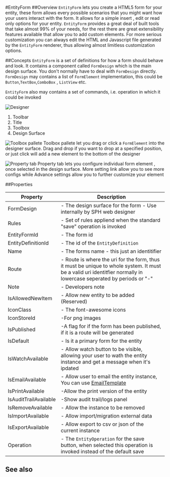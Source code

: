 #EntityForm
##Overview
`EntityForm` lets you create a HTML5 form for your entity, these form allows every possible scenarios that you might want how your users interact with the form. It allows for a simple insert , edit or read only options for your entity. `EntityForm` provides a great deal of built tools that take almost 99% of your needs, for the rest there are great extensibility features available that allow you to add custom elements. For more serious customization you can always edit the HTML and Javascript file generated by the `EntityForm` renderer, thus allowing almost limitless customization options.

##Concepts
`EntityForm` is a set of definitions for how a form should behave and look. It contains a component called `FormDesign` which is the main design surface. You don't normally have to deal with `FormDesign` directly. `FormDesign` may contains a list of `FormElement` implementation, this could be `Button`,`TextBox`,`ComboBox` , `ListView` etc.

`EntityForm` also may contains a set of commands, i.e. operation in which it could be invoked

![Designer](http://i.imgur.com/NVQLZKm.png)

1. Toolbar
2. Title
3. Toolbox
4. Design Surface



![Toolbox pallete](http://i.imgur.com/mXK17LN.png)
Toolbox pallete let you drag or click a `FormElement` into the designer surface. Drag and drop if you want to drop at a specified position, or just click will add a new element to the bottom of the designer 

![Property tab](http://i.imgur.com/NKpgQs5.png)
Property tab lets you configure individual form element , once selected in the design surface. More setting link allow you to see more configs while Advance settings allow you to further customize your element

##Properties
<table class="table table-condensed table-bordered">
    <thead>
<tr>
<th>Property</th>
<th>Description</th>
</tr>
</thead>
<tbody>
<tr><td>FormDesign</td><td> - The design surface for the form - Use internally by SPH web designer </td></tr>
<tr><td>Rules</td><td> - Set of rules appliend when the standard "save" operation is invoked</td></tr>
<tr><td>EntityFormId</td><td> - The form id</td></tr>
<tr><td>EntityDefinitionId</td><td> - The id of the <code>EntityDefinition</code> </td></tr>
<tr><td>Name</td><td> - The forms name - this just an identitifier</td></tr>
<tr><td>Route</td><td> - Route is where the uri for the form, thus it must be unique to whole system. It must be a valid uri identitfier normally in lowercase seperated by periods or "-"</td></tr>
<tr><td>Note</td><td> - Developers note</td></tr>
<tr><td>IsAllowedNewItem</td><td> - Allow new entity to be added (Reserved) </td></tr>
<tr><td>IconClass</td><td> - The font-awesome icons</td></tr>
<tr><td>IconStoreId</td><td> -For png images</td></tr>
<tr><td>IsPublished</td><td> -A flag for if the form has been published, if it is a route will be generated</td></tr>
<tr><td>IsDefault</td><td> - Is it a primary form for the entity</td></tr>
<tr><td>IsWatchAvailable</td><td> - Allow watch button to be visible, allowing your user to wath the entity instance and get a message when it's ipdated </td></tr>
<tr><td>IsEmailAvailable</td><td> - Allow user to email the entity instance, You can use <a href="EmailTemplate.html">EmailTemplate</a> </td></tr>
<tr><td>IsPrintAvailable</td><td> -Allow the print version of the entity </td></tr>
<tr><td>IsAuditTrailAvailable</td><td> -Show audit trail/logs panel </td></tr>
<tr><td>IsRemoveAvailable</td><td> - Allow the instance to be removed</td></tr>
<tr><td>IsImportAvailable</td><td> - Allow import/migration external data</td></tr>
<tr><td>IsExportAvailable</td><td> - Allow export to csv or json of the current instance</td></tr>
<tr><td>Operation</td><td> - The <code>EntityOperation</code> for the save button, when selected this operation is invoked instead of the default save </td></tr>
</tbody></table>



## See also

